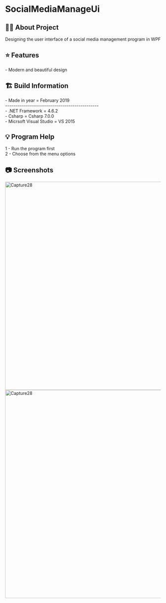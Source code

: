 # SocialMediaManageUi

<h2> 👨‍💻 About Project</h2>
Designing the user interface of a social media management program in WPF<br />

<h2> ⭐ Features</h2>
- Modern and beautiful design <br />

<h2> 🏗 Build Information</h2>
- Made in year = February 2019 <br />
----------------------------------------------- <br />
- .NET Framework =  4.6.2 <br />
- Csharp = Csharp 7.0.0 <br />
- Micrsoft Visual Studio = VS 2015 <br />

<h2> 💡 Program Help</h2>
1 - Run the program first<br />
2 - Choose from the menu options<br />

<h2>📷 Screenshots</h2>
<img width="674" alt="Capture28" src="https://github.com/user-attachments/assets/1fbf58b1-dcb4-4000-9eae-e4919d03996e">
<img width="674" alt="Capture28" src="https://github.com/user-attachments/assets/4b83a4e8-96be-4e25-acdd-48fdc5d2fc73">
